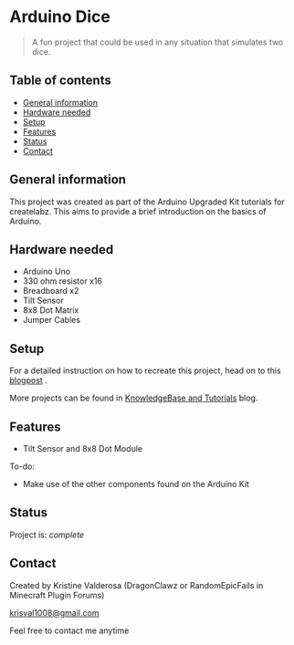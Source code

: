 # Arduino Dice
> A fun project that could be used in any situation that simulates two dice.

## Table of contents
* [General information](#general-information)
* [Hardware needed](#hardware-needed)
* [Setup](#setup)
* [Features](#features)
* [Status](#status)
* [Contact](#contact)

## General information
This project was created as part of the Arduino Upgraded Kit tutorials for createlabz. This aims to provide a brief introduction on the basics of Arduino.

## Hardware needed
* Arduino Uno
* 330 ohm resistor x16
* Breadboard x2
* Tilt Sensor
* 8x8 Dot Matrix
* Jumper Cables

## Setup
For a detailed instruction on how to recreate this project, head on to this [blogpost](https://createlabz-store.myshopify.com/blogs/createlabz-tutorials/arduino-dice-using-8x8-dot-matrix-and-tilt-sensor) .

More projects can be found in [KnowledgeBase and Tutorials](https://store.createlabz.com/blogs/createlabz-tutorials) blog.

## Features
* Tilt Sensor and 8x8 Dot Module

To-do:
* Make use of the other components found on the Arduino Kit

## Status
Project is: _complete_

## Contact
Created by Kristine Valderosa (DragonClawz or RandomEpicFails in Minecraft Plugin Forums)

krisval1008@gmail.com

Feel free to contact me anytime 
